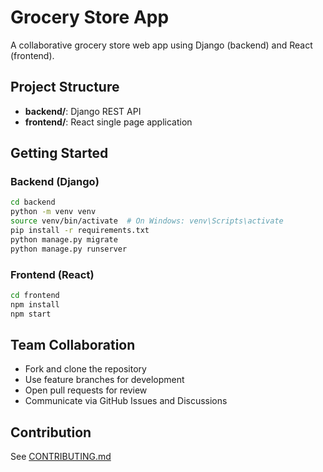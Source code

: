 # Grocery Store App

A collaborative grocery store web app using Django (backend) and React (frontend).

## Project Structure

- **backend/**: Django REST API
- **frontend/**: React single page application

## Getting Started

### Backend (Django)

```bash
cd backend
python -m venv venv
source venv/bin/activate  # On Windows: venv\Scripts\activate
pip install -r requirements.txt
python manage.py migrate
python manage.py runserver
```

### Frontend (React)

```bash
cd frontend
npm install
npm start
```

## Team Collaboration

- Fork and clone the repository
- Use feature branches for development
- Open pull requests for review
- Communicate via GitHub Issues and Discussions

## Contribution

See [CONTRIBUTING.md](CONTRIBUTING.md)